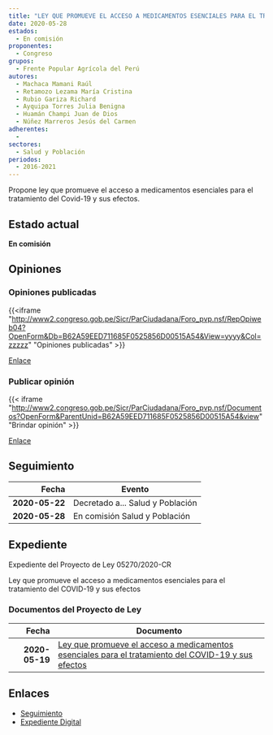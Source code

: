 ```yaml
---
title: "LEY QUE PROMUEVE EL ACCESO A MEDICAMENTOS ESENCIALES PARA EL TRATAMIENTO DEL COVID-19 Y SUS EFECTOS"
date: 2020-05-28
estados: 
  - En comisión
proponentes: 
  - Congreso
grupos: 
  - Frente Popular Agrícola del Perú
autores: 
  - Machaca Mamani Raúl
  - Retamozo Lezama María Cristina
  - Rubio Gariza Richard
  - Ayquipa Torres Julia Benigna
  - Huamán Champi Juan de Dios
  - Núñez Marreros Jesús del Carmen
adherentes: 
  - 
sectores: 
  - Salud y Población
periodos: 
  - 2016-2021
---
```


Propone ley que promueve el acceso a medicamentos esenciales para el tratamiento del Covid-19 y sus efectos.


## Estado actual

**En comisión**

## Opiniones

### Opiniones publicadas

{{<iframe "http://www2.congreso.gob.pe/Sicr/ParCiudadana/Foro_pvp.nsf/RepOpiweb04?OpenForm&Db=B62A59EED711685F0525856D00515A54&View=yyyy&Col=zzzzz" "Opiniones publicadas" >}}

[Enlace](http://www2.congreso.gob.pe/Sicr/ParCiudadana/Foro_pvp.nsf/RepOpiweb04?OpenForm&Db=B62A59EED711685F0525856D00515A54&View=yyyy&Col=zzzzz)
### Publicar opinión

{{< iframe "http://www2.congreso.gob.pe/Sicr/ParCiudadana/Foro_pvp.nsf/Documentos?OpenForm&ParentUnid=B62A59EED711685F0525856D00515A54&view" "Brindar opinión" >}}

[Enlace](http://www2.congreso.gob.pe/Sicr/ParCiudadana/Foro_pvp.nsf/Documentos?OpenForm&ParentUnid=B62A59EED711685F0525856D00515A54&view)

## Seguimiento

| Fecha | Evento |
|------:|--------|
| **2020-05-22** | Decretado a... Salud y Población|
| **2020-05-28** | En comisión Salud y Población|


## Expediente

Expediente del Proyecto de Ley 05270/2020-CR

Ley que promueve el acceso a medicamentos esenciales para el tratamiento del COVID-19 y sus efectos


### Documentos del Proyecto de Ley

| Fecha | Documento |
|------:|--------|
| **2020-05-19** | [Ley que promueve el acceso a medicamentos esenciales para el tratamiento del COVID-19 y sus efectos](http://www.leyes.congreso.gob.pe/Documentos/2016_2021/Proyectos_de_Ley_y_de_Resoluciones_Legislativas/PL0527020200519.pdf) |

## Enlaces 

- [Seguimiento](http://www2.congreso.gob.pe/Sicr/TraDocEstProc/CLProLey2016.nsf/f7fff46988ca05b1052578e100829cc7/1f2ff9aea26e7b7f0525856d006285c0?OpenDocument)
- [Expediente Digital](http://www2.congreso.gob.pe/Sicr/TraDocEstProc/CLProLey2016.nsf/f7fff46988ca05b1052578e100829cc7/1f2ff9aea26e7b7f0525856d006285c0?OpenDocument&Click=05257FB7005EB655.eb71d0cf91d8294e05256cdf006b5706/$Body/0.1C6C)
